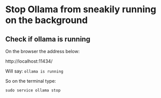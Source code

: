 # Stop Ollama from sneakily running on the background

## Check if ollama is running
On the browser the address below:

http://localhost:11434/

Will say: `ollama is running`

So on the terminal type:

`sudo service ollama stop`

